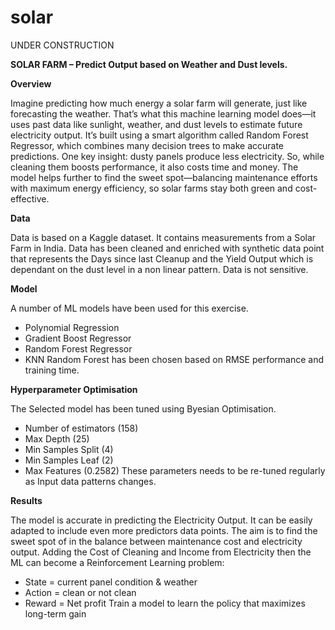 # solar

UNDER CONSTRUCTION

**SOLAR FARM – Predict Output based on Weather and Dust levels.**

**Overview**

Imagine predicting how much energy a solar farm will generate, just like forecasting the weather. 
That’s what this machine learning model does—it uses past data like sunlight, weather, and dust levels to estimate future electricity output. It’s built using a smart algorithm called Random Forest Regressor, which combines many decision trees to make accurate predictions. 
One key insight: dusty panels produce less electricity. So, while cleaning them boosts performance, it also costs time and money. The model helps further to find the sweet spot—balancing maintenance efforts with maximum energy efficiency, so solar farms stay both green and cost-effective. 
                     

**Data**

Data is based on a Kaggle dataset.
It contains measurements from a Solar Farm in India. Data has been cleaned and enriched with synthetic data point that represents the Days since last Cleanup and the Yield Output which is dependant on the dust level in a non linear pattern.
Data is not sensitive.


**Model**

A number of ML models have been used for this exercise.
- Polynomial Regression
- Gradient Boost Regressor
- Random Forest Regressor
- KNN
Random Forest has been chosen based on RMSE performance and training time.

**Hyperparameter Optimisation**

The Selected model has been tuned using Byesian Optimisation.
- Number of estimators (158)
- Max Depth (25)
- Min Samples Split (4)
- Min Samples Leaf (2)
- Max Features (0.2582)
These parameters needs to be re-tuned regularly as Input data patterns changes.

**Results**

The model is accurate in predicting the Electricity Output.
It can be easily adapted to include even more predictors data points.
The aim is to find the sweet spot of in the balance between maintenance cost and electricity output.
Adding the Cost of Cleaning and Income from Electricity then the ML can become a Reinforcement Learning problem:
- State = current panel condition & weather
- Action = clean or not clean
- Reward = Net profit
Train a model to learn the policy that maximizes long-term gain
